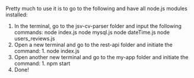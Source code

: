 Pretty much to use it is to go to the following and have all node.js modules installed:

1. In the terminal, go to the jsv-cv-parser folder and input the following commands:
                    node index.js
                    node mysql.js
                    node dateTime.js
                    node users_reviews.js
2. Open a new terminal and go to the rest-api folder and initiate the command:
                     1. node index.js
3. Open another new terminal and go to the my-app folder and initiate the command:
                     1. npm start
4. Done!